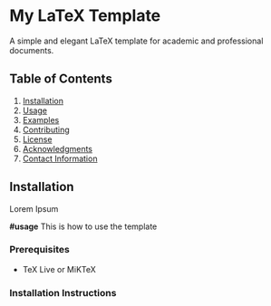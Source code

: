 # My LaTeX Template

A simple and elegant LaTeX template for academic and professional documents.

## Table of Contents
1. [Installation](#installation)
2. [Usage](#usage)
3. [Examples](#examples)
4. [Contributing](#contributing)
5. [License](#license)
6. [Acknowledgments](#acknowledgments)
7. [Contact Information](#contact-information)

## Installation
Lorem Ipsum

**#usage**
This is how to use the template

### Prerequisites
- TeX Live or MiKTeX

### Installation Instructions

